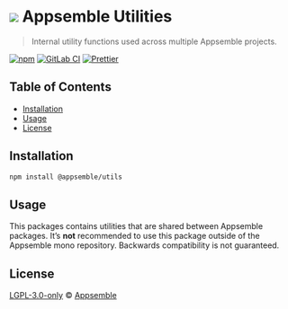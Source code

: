 # ![](https://gitlab.com/appsemble/appsemble/-/raw/0.30.13/config/assets/logo.svg) Appsemble Utilities

> Internal utility functions used across multiple Appsemble projects.

[![npm](https://img.shields.io/npm/v/@appsemble/utils)](https://www.npmjs.com/package/@appsemble/utils)
[![GitLab CI](https://gitlab.com/appsemble/appsemble/badges/0.30.13/pipeline.svg)](https://gitlab.com/appsemble/appsemble/-/releases/0.30.13)
[![Prettier](https://img.shields.io/badge/code_style-prettier-ff69b4.svg)](https://prettier.io)

## Table of Contents

- [Installation](#installation)
- [Usage](#usage)
- [License](#license)

## Installation

```sh
npm install @appsemble/utils
```

## Usage

This packages contains utilities that are shared between Appsemble packages. It’s **not**
recommended to use this package outside of the Appsemble mono repository. Backwards compatibility is
not guaranteed.

## License

[LGPL-3.0-only](https://gitlab.com/appsemble/appsemble/-/blob/0.30.13/LICENSE.md) ©
[Appsemble](https://appsemble.com)
